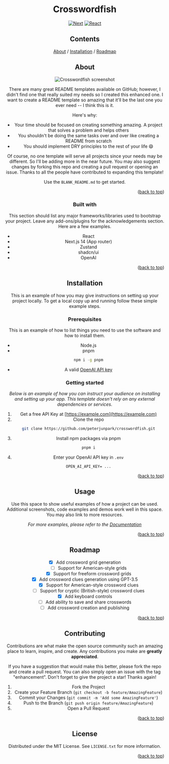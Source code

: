 <div align="center">
<h1 align="center" id="top">Crosswordfish</h1>
  
[![Next][Next.js]][Next-url] [![React][React.js]][React-url]

<!-- TABLE OF CONTENTS -->
## Contents
  <a href="#About">About</a> / 
  <a href="#Installation">Installation</a> / 
  <a href="#Roadmap">Roadmap</a>

## About

![Crosswordfish screenshot](https://github.com/peterjunpark/crosswordfish/assets/115042610/39b11d45-e10f-4e50-a782-c83851c40931)

There are many great README templates available on GitHub; however, I didn't find one that really suited my needs so I created this enhanced one. I want to create a README template so amazing that it'll be the last one you ever need -- I think this is it.

Here's why:
* Your time should be focused on creating something amazing. A project that solves a problem and helps others
* You shouldn't be doing the same tasks over and over like creating a README from scratch
* You should implement DRY principles to the rest of your life :smile:

Of course, no one template will serve all projects since your needs may be different. So I'll be adding more in the near future. You may also suggest changes by forking this repo and creating a pull request or opening an issue. Thanks to all the people have contributed to expanding this template!

Use the `BLANK_README.md` to get started.

<p align="right">(<a href="#top">back to top</a>)</p>



### Built with

This section should list any major frameworks/libraries used to bootstrap your project. Leave any add-ons/plugins for the acknowledgements section. Here are a few examples.

* React
* Next.js 14 (App router)
* Zustand
* shadcn/ui
* OpenAI
<p align="right">(<a href="#top">back to top</a>)</p>


## Installation

This is an example of how you may give instructions on setting up your project locally.
To get a local copy up and running follow these simple example steps.

### Prerequisites

This is an example of how to list things you need to use the software and how to install them.
* Node.js
* pnpm
  ```sh
  npm i -g pnpm
  ```
* A valid [OpenAI API key](https://platform.openai.com/api-keys)

### Getting started

_Below is an example of how you can instruct your audience on installing and setting up your app. This template doesn't rely on any external dependencies or services._

1. Get a free API Key at [https://example.com](https://example.com)
2. Clone the repo
   ```sh
   git clone https://github.com/peterjunpark/crosswordfish.git
   ```
3. Install npm packages via pnpm
   ```sh
   pnpm i
   ```
4. Enter your OpenAI API key in `.env`
   ```
   OPEN_AI_API_KEY= ...
   ```

<p align="right">(<a href="#top">back to top</a>)</p>



<!-- USAGE EXAMPLES -->
## Usage

Use this space to show useful examples of how a project can be used. Additional screenshots, code examples and demos work well in this space. You may also link to more resources.

_For more examples, please refer to the [Documentation](https://example.com)_

<p align="right">(<a href="#top">back to top</a>)</p>


## Roadmap

- [x] Add crossword grid generation
    - [ ] Support for American-style grids 
    - [x] Support for freeform crossword grids     
- [x] Add crossword clues generation using GPT-3.5
    - [x] Support for American-style crossword clues
    - [ ] Support for cryptic (British-style) crossword clues
- [x] Add keyboard controls
- [ ] Add ability to save and share crosswords
- [ ] Add crossword creation and publishing

<p align="right">(<a href="#top">back to top</a>)</p>



<!-- CONTRIBUTING -->
## Contributing

Contributions are what make the open source community such an amazing place to learn, inspire, and create. Any contributions you make are **greatly appreciated**.

If you have a suggestion that would make this better, please fork the repo and create a pull request. You can also simply open an issue with the tag "enhancement".
Don't forget to give the project a star! Thanks again!

1. Fork the Project
2. Create your Feature Branch (`git checkout -b feature/AmazingFeature`)
3. Commit your Changes (`git commit -m 'Add some AmazingFeature'`)
4. Push to the Branch (`git push origin feature/AmazingFeature`)
5. Open a Pull Request

<p align="right">(<a href="#top">back to top</a>)</p>



<!-- LICENSE -->
## License

Distributed under the MIT License. See `LICENSE.txt` for more information.

<p align="right">(<a href="#top">back to top</a>)</p>


<!-- MARKDOWN LINKS & IMAGES -->
<!-- https://www.markdownguide.org/basic-syntax/#reference-style-links -->
[Next.js]: https://img.shields.io/badge/next.js-000000?style=for-the-badge&logo=nextdotjs&logoColor=white
[Next-url]: https://nextjs.org/
[React.js]: https://img.shields.io/badge/React-20232A?style=for-the-badge&logo=react&logoColor=61DAFB
[React-url]: https://reactjs.org/
